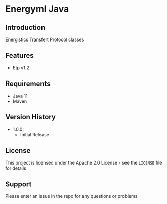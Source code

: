 # Energyml Java


## Introduction

Energistics Transfert Protocol classes
## Features

- Etp v1.2

## Requirements

- Java 11
- Maven

## Version History

- 1.0.0: 
    - Initial Release

## License

This project is licensed under the Apache 2.0 License - see the `LICENSE` file for details

## Support

Please enter an issue in the repo for any questions or problems.
